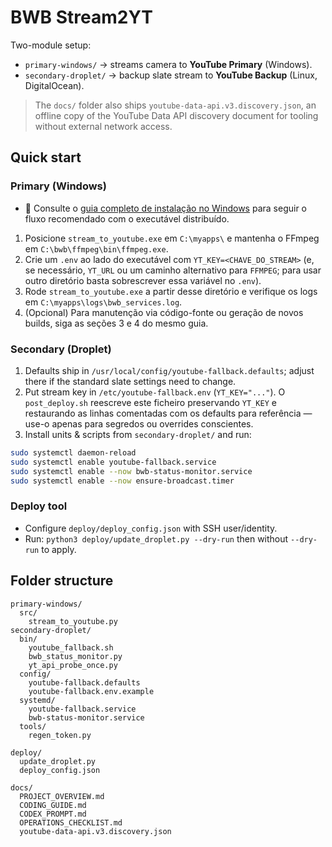 # BWB Stream2YT

Two-module setup:
- `primary-windows/` → streams camera to **YouTube Primary** (Windows).
- `secondary-droplet/` → backup slate stream to **YouTube Backup** (Linux, DigitalOcean).

> The `docs/` folder also ships `youtube-data-api.v3.discovery.json`, an offline copy of the YouTube Data API discovery document for tooling without external network access.

## Quick start

### Primary (Windows)

- 📘 Consulte o [guia completo de instalação no Windows](primary-windows-instalacao.md#2-executável-distribuído) para seguir o fluxo recomendado com o executável distribuído.

1. Posicione `stream_to_youtube.exe` em `C:\myapps\` e mantenha o FFmpeg em `C:\bwb\ffmpeg\bin\ffmpeg.exe`.
2. Crie um `.env` ao lado do executável com `YT_KEY=<CHAVE_DO_STREAM>` (e, se necessário, `YT_URL` ou um caminho alternativo para `FFMPEG`; para usar outro diretório basta sobrescrever essa variável no `.env`).
3. Rode `stream_to_youtube.exe` a partir desse diretório e verifique os logs em `C:\myapps\logs\bwb_services.log`.
4. (Opcional) Para manutenção via código-fonte ou geração de novos builds, siga as seções 3 e 4 do mesmo guia.

### Secondary (Droplet)
1. Defaults ship in `/usr/local/config/youtube-fallback.defaults`; adjust there if the standard slate settings need to change.
2. Put stream key in `/etc/youtube-fallback.env` (`YT_KEY="..."`). O `post_deploy.sh` reescreve este ficheiro preservando `YT_KEY` e restaurando as linhas comentadas com os defaults para referência — use-o apenas para segredos ou overrides conscientes.
2. Install units & scripts from `secondary-droplet/` and run:
  ```bash
  sudo systemctl daemon-reload
  sudo systemctl enable youtube-fallback.service
  sudo systemctl enable --now bwb-status-monitor.service
  sudo systemctl enable --now ensure-broadcast.timer
  ```

### Deploy tool
- Configure `deploy/deploy_config.json` with SSH user/identity.
- Run: `python3 deploy/update_droplet.py --dry-run` then without `--dry-run` to apply.


## Folder structure

```
primary-windows/
  src/
    stream_to_youtube.py
secondary-droplet/
  bin/
    youtube_fallback.sh
    bwb_status_monitor.py
    yt_api_probe_once.py
  config/
    youtube-fallback.defaults
    youtube-fallback.env.example
  systemd/
    youtube-fallback.service
    bwb-status-monitor.service
  tools/
    regen_token.py

deploy/
  update_droplet.py
  deploy_config.json

docs/
  PROJECT_OVERVIEW.md
  CODING_GUIDE.md
  CODEX_PROMPT.md
  OPERATIONS_CHECKLIST.md
  youtube-data-api.v3.discovery.json
```
